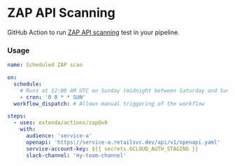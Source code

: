 # ZAP API Scanning

GitHub Action to run [ZAP API scanning](https://www.zaproxy.org/) test in your pipeline.

### Usage

```yaml
name: Scheduled ZAP scan

on:
  schedule:
    # Runs at 12:00 AM UTC on Sunday (midnight between Saturday and Sunday)
    - cron: '0 0 * * SUN'
  workflow_dispatch: # Allows manual triggering of the workflow

steps:
  - uses: extenda/actions/zap@v0
    with:
      audience: 'service-a'
      openapi: 'https://service-a.retailsvc.dev/api/v1/openapi.yaml'
      service-account-key: ${{ secrets.GCLOUD_AUTH_STAGING }}
      slack-channel: 'my-team-channel'
```
